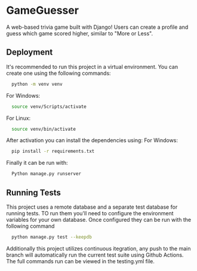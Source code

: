 
# GameGuesser

A web-based trivia game built with Django! Users can create a profile and guess which game scored higher, similar to "More or Less".


## Deployment

It's recommended to run this project in a virtual environment. You can create one using the following commands:

```bash
  python -m venv venv
```

For Windows:
```bash
  source venv/Scripts/activate
```

For Linux:
```bash
  source venv/bin/activate
```

After activation you can install the dependencies using:
For Windows:
```bash
  pip install -r requirements.txt
```
Finally it can be run with:
```bash
  Python manage.py runserver
```
## Running Tests

This project uses a remote database and a separate test database for running tests. TO run them you'll need to configure the environment variables for your own database. Once configured they can be run with the following command

```bash
  python manage.py test --keepdb
```

Additionally this project utilizes continuous itegration, any push to the main branch will automatically run the current test suite using Github Actions. The full commands run can be viewed in the testing.yml file.

